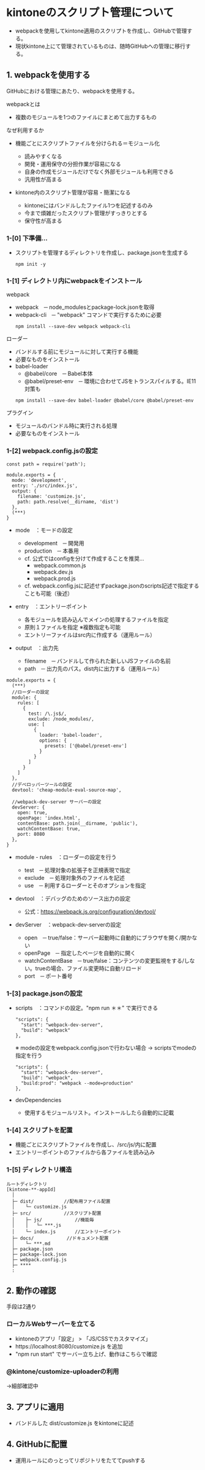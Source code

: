 # kintoneのスクリプト管理について

* webpackを使用してkintone適用のスクリプトを作成し、GitHubで管理する。
* 現状kintone上にて管理されているものは、随時GitHubへの管理に移行する。


## 1. webpackを使用する
GitHubにおける管理にあたり、webpackを使用する。

webpackとは
* 複数のモジュールを1つのファイルにまとめて出力するもの

なぜ利用するか
* 機能ごとにスクリプトファイルを分けられる＝モジュール化
  * 読みやすくなる
  * 開発・運用保守の分担作業が容易になる
  * 自身の作成モジュールだけでなく外部モジュールも利用できる
  * 汎用性が高まる

* kintone内のスクリプト管理が容易・簡潔になる
  * kintoneにはバンドルしたファイル1つを記述するのみ
  * 今まで煩雑だったスクリプト管理がすっきりとする
  * 保守性が高まる


### 1-[0] 下準備…
* スクリプトを管理するディレクトリを作成し、package.jsonを生成する
  ```
  npm init -y
  ```

### 1-[1] ディレクトリ内にwebpackをインストール

webpack
* webpack　─ node_modulesとpackage-lock.jsonを取得
* webpack-cli　─ "webpack" コマンドで実行するために必要
  ```
  npm install --save-dev webpack webpack-cli
  ```

ローダー
* バンドルする前にモジュールに対して実行する機能
* 必要なものをインストール
* babel-loader
  * @babel/core　─ Babel本体
  * @babel/preset-env　─ 環境に合わせてJSをトランスパイルする。IE11対策も
  ```
  npm install --save-dev babel-loader @babel/core @babel/preset-env 
  ```

プラグイン 
* モジュールのバンドル時に実行される処理
* 必要なものをインストール


### 1-[2] webpack.config.jsの設定

```
const path = require('path');

module.exports = {
  mode: 'development',
  entry: './src/index.js',
  output: {
    filename: 'customize.js',
    path: path.resolve(__dirname, 'dist')
  },
  (***)
}
```

* mode　：モードの設定
  * development　─ 開発用
  * production　─ 本番用
  * cf. 公式ではconfigを分けて作成することを推奨…
    * webpack.common.js
    * webpack.dev.js
    * webpack.prod.js
  * cf. webpack.config.jsに記述せずpackage.jsonのscripts記述で指定することも可能（後述）

* entry　：エントリーポイント
  * 各モジュールを読み込んでメインの処理するファイルを指定
  * 原則１ファイルを指定 ※複数指定も可能
  * エントリーファイルはsrc内に作成する（運用ルール）

* output　：出力先
  * filename　─ バンドルして作られた新しいJSファイルの名前
  * path　─ 出力先のパス。dist内に出力する（運用ルール）


```
module.exports = {
  (***)
  //ローダーの設定
  module: {
    rules: [
      {
        test: /\.js$/,
        exclude: /node_modules/,
        use: [
          {
            loader: 'babel-loader',
            options: {
              presets: ['@babel/preset-env']
            }
          }
        ]
      }
    ]
  },
  //デベロッパーツールの設定
  devtool: 'cheap-module-eval-source-map',

  //webpack-dev-server サーバーの設定
  devServer: {
    open: true,
    openPage: 'index.html',
    contentBase: path.join(__dirname, 'public'),
    watchContentBase: true,
    port: 8080
  },
}
```

* module - rules　：ローダーの設定を行う
  * test　─ 処理対象の拡張子を正規表現で指定
  * exclude　─ 処理対象外のファイルを記述
  * use　─ 利用するローダーとそのオプションを指定


* devtool　：デバッグのためのソース出力の設定
  * 公式：https://webpack.js.org/configuration/devtool/


* devServer　：webpack-dev-serverの設定
  * open　─ true/false：サーバー起動時に自動的にブラウザを開く/開かない
  * openPage　─ 指定したページを自動的に開く
  * watchContentBase　─ true/false：コンテンツの変更監視をする/しない。trueの場合、ファイル変更時に自動リロード
  * port　─ ポート番号


### 1-[3] package.jsonの設定
* scripts　：コマンドの設定。"npm run ＊＊" で実行できる
  ```
  "scripts": {
    "start": "webpack-dev-server",
    "build": "webpack"
  },
  ```

  ※ modeの設定をwebpack.config.jsonで行わない場合
  → scriptsでmodeの指定を行う
    ```
    "scripts": {
      "start": "webpack-dev-server",
      "build": "webpack",
      "build:prod": "webpack --mode=production"
    },
    ```

* devDependencies
  * 使用するモジュールリスト。インストールしたら自動的に記載


### 1-[4] スクリプトを配置
* 機能ごとにスクリプトファイルを作成し、/src/js/内に配置
* エントリーポイントのファイルから各ファイルを読み込み


### 1-[5] ディレクトリ構造
```
ルートディレクトリ
[kintone-**-appId]
  │
  ├─ dist/           //配布用ファイル配置
  │    └─ customize.js
  ├─ src/            //スクリプト配置
  │    ├─ js/            //機能毎
  │    │   └─ ***.js
  │    └─ index.js       //エントリーポイント
  ├─ docs/            //ドキュメント配置
  │    └─ ***.md
  ├─ package.json
  ├─ package-lock.json
  ├─ webpack.config.js
  ├─ ****
  :
```

## 2. 動作の確認
手段は2通り

### ローカルWebサーバーを立てる
* kintoneのアプリ「設定」 > 「JS/CSSでカスタマイズ」
* https://localhost:8080/customize.js を追加
* "npm run start" でサーバー立ち上げ、動作はこちらで確認

### @kintone/customize-uploaderの利用
→細部確認中


## 3. アプリに適用
* バンドルした dist/customize.js をkintoneに記述


## 4. GitHubに配置
* 運用ルールにのっとってリポジトリをたててpushする
